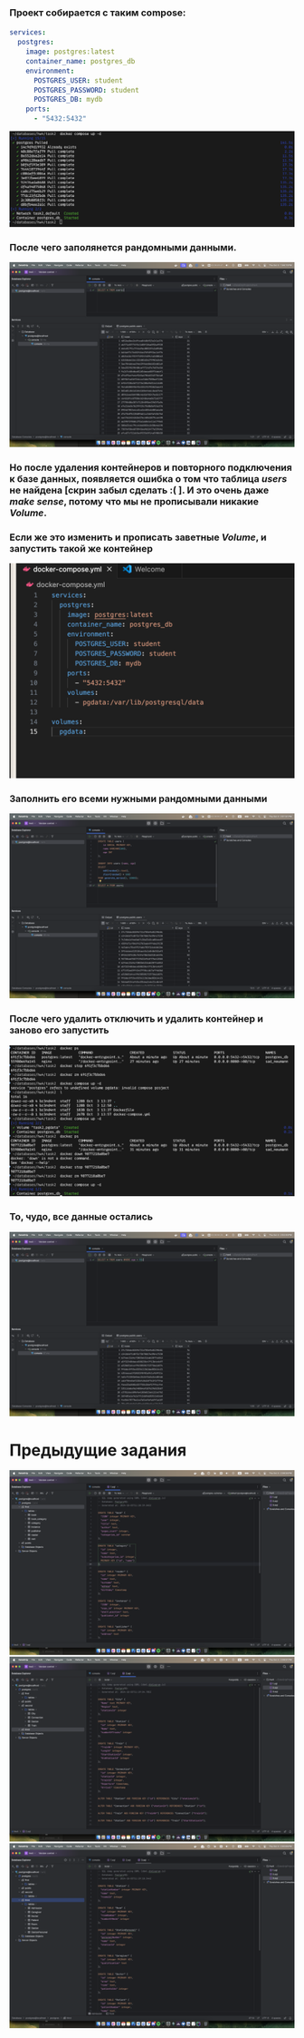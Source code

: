 ### Проект собирается с таким compose:
```yml
services:
  postgres:
    image: postgres:latest
    container_name: postgres_db
    environment:
      POSTGRES_USER: student
      POSTGRES_PASSWORD: student
      POSTGRES_DB: mydb
    ports:
      - "5432:5432"
```
![](images/1.png)
### После чего заполянется рандомными данными.
![](images/2.png)
### Но после удаления контейнеров и повторного подключения к базе данных, появляется ошибка о том что таблица *users* не найдена [скрин забыл сделать :( ]. И это очень даже $make\;sense$, потому что мы не прописывали никакие *Volume*.

### Если же это изменить и прописать заветные *Volume*, и запустить такой же контейнер
![](images/3.png)
### Заполнить его всеми нужными рандомными данными 
![](images/4.png)
###  После чего удалить отключить и удалить контейнер и заново его запустить
![](images/5.png)
### То, чудо, все данные остались
![](images/6.png)
# Предыдущие задания
![](images/7.png)
![](images/8.png)
![](images/9.png)